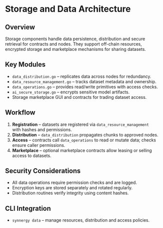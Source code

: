 # Storage and Data Architecture

## Overview
Storage components handle data persistence, distribution and secure retrieval for contracts and nodes. They support off-chain resources, encrypted storage and marketplace mechanisms for sharing datasets.

## Key Modules
- `data_distribution.go` – replicates data across nodes for redundancy.
- `data_resource_management.go` – tracks dataset metadata and ownership.
- `data_operations.go` – provides read/write primitives with access checks.
- `ai_secure_storage.go` – encrypts sensitive model artifacts.
- Storage marketplace GUI and contracts for trading dataset access.

## Workflow
1. **Registration** – datasets are registered via `data_resource_management` with hashes and permissions.
2. **Distribution** – `data_distribution` propagates chunks to approved nodes.
3. **Access** – contracts call `data_operations` to read or mutate data; checks ensure caller permissions.
4. **Marketplace** – optional marketplace contracts allow leasing or selling access to datasets.

## Security Considerations
- All data operations require permission checks and are logged.
- Encryption keys are stored separately and rotated regularly.
- Distribution routines verify integrity using content hashes.

## CLI Integration
- `synnergy data` – manage resources, distribution and access policies.
